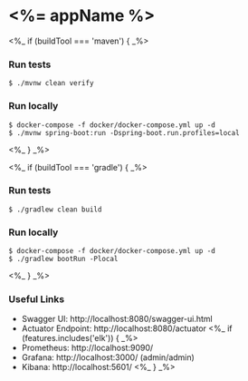 # <%= appName %>

<%_ if (buildTool === 'maven') { _%>
### Run tests
`$ ./mvnw clean verify`

### Run locally
```shell
$ docker-compose -f docker/docker-compose.yml up -d
$ ./mvnw spring-boot:run -Dspring-boot.run.profiles=local
```
<%_ } _%>

<%_ if (buildTool === 'gradle') { _%>
### Run tests
`$ ./gradlew clean build`

### Run locally
```shell
$ docker-compose -f docker/docker-compose.yml up -d
$ ./gradlew bootRun -Plocal
```
<%_ } _%>

### Useful Links
* Swagger UI: http://localhost:8080/swagger-ui.html
* Actuator Endpoint: http://localhost:8080/actuator
<%_ if (features.includes('elk')) { _%>
* Prometheus: http://localhost:9090/
* Grafana: http://localhost:3000/ (admin/admin)
* Kibana: http://localhost:5601/
<%_ } _%>
